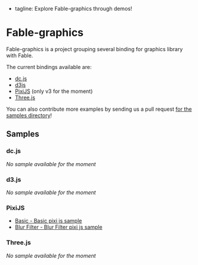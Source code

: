  - tagline: Explore Fable-graphics through demos!

# Fable-graphics

Fable-graphics is a project grouping several binding for graphics library with Fable.

The current bindings available are:

- [dc.js](http://dc-js.github.io/dc.js/)
- [d3js](https://d3js.org/)
- [PixiJS](http://www.pixijs.com/) (only v3 for the moment)
- [Three.js](http://threejs.org/)

You can also contribute more examples by sending us a pull
request [for the samples directory](https://github.com/fable-compiler/fable-graphics/tree/master/samples)!

## Samples

### dc.js

*No sample available for the moment*

### d3.js

*No sample available for the moment*

### PixiJS

* [Basic - Basic pixi js sample](samples/pixi/basic/index.html)
* [Blur Filter - Blur Filter pixi js sample](samples/pixi/blur-filter/index.html)

### Three.js

*No sample available for the moment*
